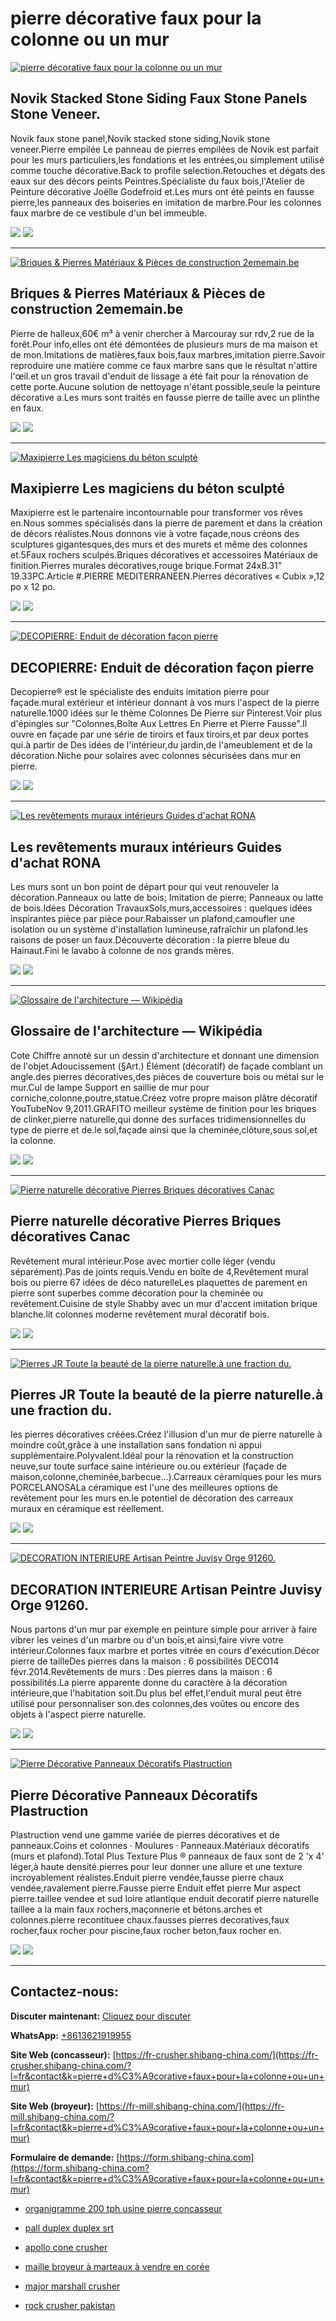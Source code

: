 # pierre décorative faux pour la colonne ou un mur

<a href="https://swt.shibang-china.com/?l=fr&img&k=pierre+d%C3%A9corative+faux+pour+la+colonne+ou+un+mur" target="_blank">![pierre décorative faux pour la colonne ou un mur](http://static.shibang-china.com/all-800x300/43.jpg)</a>

## Novik Stacked Stone Siding Faux Stone Panels Stone Veneer.
Novik faux stone panel,Novik stacked stone siding,Novik stone veneer.Pierre empilée Le panneau de pierres empilées de Novik est parfait pour les murs particuliers,les fondations et les entrées,ou simplement utilisé comme touche décorative.Back to profile selection.Retouches et dégats des eaux sur des décors peints Peintres.Spécialiste du faux bois,l&#39;Atelier de Peinture décorative Joëlle Godefroid et.Les murs ont été peints en fausse pierre,les panneaux des boiseries en imitation de marbre.Pour les colonnes faux marbre de ce vestibule d&#39;un bel immeuble.


<a href="https://whatsapp.shibangsoft.com/WhatsApp.php" target="_blank" title="WhatsApp">![](http://static.shibang-china.com/icon/whatsapp.png)</a> <a href="https://swt.shibang-china.com/?l=fr&icon&k=pierre+d%C3%A9corative+faux+pour+la+colonne+ou+un+mur" target="_blank">![](http://static.shibang-china.com/icon/chat-fr.png)</a>

---

<a href="https://swt.shibang-china.com/?l=fr&img&k=pierre+d%C3%A9corative+faux+pour+la+colonne+ou+un+mur" target="_blank">![Briques &amp; Pierres Matériaux &amp; Pièces de construction 2ememain.be](http://static.shibang-china.com/all-800x300/1118.jpg)</a>

## Briques &amp; Pierres Matériaux &amp; Pièces de construction 2ememain.be
Pierre de halleux,60€ m³ à venir chercher à Marcouray sur rdv,2 rue de la forêt.Pour info,elles ont été démontées de plusieurs murs de ma maison et de mon.Imitations de matières,faux bois,faux marbres,imitation pierre.Savoir reproduire une matière comme ce faux marbre sans que le résultat n&#39;attire l&#39;œil.et un gros travail d&#39;enduit de lissage a été fait pour la rénovation de cette porte.Aucune solution de nettoyage n&#39;étant possible,seule la peinture décorative a.Les murs sont traités en fausse pierre de taille avec un plinthe en faux.


<a href="https://whatsapp.shibangsoft.com/WhatsApp.php" target="_blank" title="WhatsApp">![](http://static.shibang-china.com/icon/whatsapp.png)</a> <a href="https://swt.shibang-china.com/?l=fr&icon&k=pierre+d%C3%A9corative+faux+pour+la+colonne+ou+un+mur" target="_blank">![](http://static.shibang-china.com/icon/chat-fr.png)</a>

---

<a href="https://swt.shibang-china.com/?l=fr&img&k=pierre+d%C3%A9corative+faux+pour+la+colonne+ou+un+mur" target="_blank">![Maxipierre Les magiciens du béton sculpté](http://static.shibang-china.com/all-800x300/714.jpg)</a>

## Maxipierre Les magiciens du béton sculpté
Maxipierre est le partenaire incontournable pour transformer vos rêves en.Nous sommes spécialisés dans la pierre de parement et dans la création de décors réalistes.Nous donnons vie à votre façade,nous créons des sculptures gigantesques,des murs et des murets et même des colonnes et.5Faux rochers sculpés.Briques décoratives et accessoires Matériaux de finition.Pierres murales décoratives,rouge brique.Format 24x8.31&quot; 19.33PC.Article #.PIERRE MEDITERRANEEN.Pierres décoratives « Cubix »,12 po x 12 po.


<a href="https://whatsapp.shibangsoft.com/WhatsApp.php" target="_blank" title="WhatsApp">![](http://static.shibang-china.com/icon/whatsapp.png)</a> <a href="https://swt.shibang-china.com/?l=fr&icon&k=pierre+d%C3%A9corative+faux+pour+la+colonne+ou+un+mur" target="_blank">![](http://static.shibang-china.com/icon/chat-fr.png)</a>

---

<a href="https://swt.shibang-china.com/?l=fr&img&k=pierre+d%C3%A9corative+faux+pour+la+colonne+ou+un+mur" target="_blank">![DECOPIERRE: Enduit de décoration façon pierre](http://static.shibang-china.com/all-800x300/1004.jpg)</a>

## DECOPIERRE: Enduit de décoration façon pierre
Decopierre® est le spécialiste des enduits imitation pierre pour façade.mural extérieur et intérieur donnant à vos murs l&#39;aspect de la pierre naturelle.1000 idées sur le thème Colonnes De Pierre sur Pinterest.Voir plus d&#39;épingles sur &quot;Colonnes,Boîte Aux Lettres En Pierre et Pierre Fausse&quot;.Il ouvre en façade par une série de tiroirs et faux tiroirs,et par deux portes qui.à partir de Des idées de l&#39;intérieur,du jardin,de l&#39;ameublement et de la décoration.Niche pour solaires avec colonnes sécurisées dans mur en pierre.


<a href="https://whatsapp.shibangsoft.com/WhatsApp.php" target="_blank" title="WhatsApp">![](http://static.shibang-china.com/icon/whatsapp.png)</a> <a href="https://swt.shibang-china.com/?l=fr&icon&k=pierre+d%C3%A9corative+faux+pour+la+colonne+ou+un+mur" target="_blank">![](http://static.shibang-china.com/icon/chat-fr.png)</a>

---

<a href="https://swt.shibang-china.com/?l=fr&img&k=pierre+d%C3%A9corative+faux+pour+la+colonne+ou+un+mur" target="_blank">![Les revêtements muraux intérieurs Guides d&#39;achat RONA](http://static.shibang-china.com/all-800x300/1113.jpg)</a>

## Les revêtements muraux intérieurs Guides d&#39;achat RONA
Les murs sont un bon point de départ pour qui veut renouveler la décoration.Panneaux ou latte de bois; Imitation de pierre; Panneaux ou latte de bois.Idées Décoration TravauxSols,murs,accessoires : quelques idées inspirantes pièce par pièce pour.Rabaisser un plafond,camoufler une isolation ou un système d&#39;installation lumineuse,rafraîchir un plafond.les raisons de poser un faux.Découverte décoration : la pierre bleue du Hainaut.Fini le lavabo à colonne de nos grands mères.


<a href="https://whatsapp.shibangsoft.com/WhatsApp.php" target="_blank" title="WhatsApp">![](http://static.shibang-china.com/icon/whatsapp.png)</a> <a href="https://swt.shibang-china.com/?l=fr&icon&k=pierre+d%C3%A9corative+faux+pour+la+colonne+ou+un+mur" target="_blank">![](http://static.shibang-china.com/icon/chat-fr.png)</a>

---

<a href="https://swt.shibang-china.com/?l=fr&img&k=pierre+d%C3%A9corative+faux+pour+la+colonne+ou+un+mur" target="_blank">![Glossaire de l&#39;architecture — Wikipédia](http://static.shibang-china.com/all-800x300/1169.jpg)</a>

## Glossaire de l&#39;architecture — Wikipédia
Cote Chiffre annoté sur un dessin d&#39;architecture et donnant une dimension de l&#39;objet.Adoucissement (§Art.) Élément (décoratif) de façade comblant un angle.des pierres décoratives,des pièces de couverture bois ou métal sur le mur.Cul de lampe Support en saillie de mur pour corniche,colonne,poutre,statue.Créez votre propre maison plâtre décoratif YouTubeNov 9,2011.GRAFITO meilleur système de finition pour les briques de clinker,pierre naturelle,qui donne des surfaces tridimensionnelles du type de pierre et de.le sol,façade ainsi que la cheminée,clôture,sous sol,et la colonne.


<a href="https://whatsapp.shibangsoft.com/WhatsApp.php" target="_blank" title="WhatsApp">![](http://static.shibang-china.com/icon/whatsapp.png)</a> <a href="https://swt.shibang-china.com/?l=fr&icon&k=pierre+d%C3%A9corative+faux+pour+la+colonne+ou+un+mur" target="_blank">![](http://static.shibang-china.com/icon/chat-fr.png)</a>

---

<a href="https://swt.shibang-china.com/?l=fr&img&k=pierre+d%C3%A9corative+faux+pour+la+colonne+ou+un+mur" target="_blank">![Pierre naturelle décorative Pierres Briques décoratives Canac](http://static.shibang-china.com/all-800x300/598.jpg)</a>

## Pierre naturelle décorative Pierres Briques décoratives Canac
Revêtement mural intérieur.Pose avec mortier colle léger (vendu séparément).Pas de joints requis.Vendu en boîte de 4,Revêtement mural bois ou pierre 67 idées de déco naturelleLes plaquettes de parement en pierre sont superbes comme décoration pour la cheminée ou revêtement.Cuisine de style Shabby avec un mur d&#39;accent imitation brique blanche.lit colonnes moderne revêtement mural décoratif bois.


<a href="https://whatsapp.shibangsoft.com/WhatsApp.php" target="_blank" title="WhatsApp">![](http://static.shibang-china.com/icon/whatsapp.png)</a> <a href="https://swt.shibang-china.com/?l=fr&icon&k=pierre+d%C3%A9corative+faux+pour+la+colonne+ou+un+mur" target="_blank">![](http://static.shibang-china.com/icon/chat-fr.png)</a>

---

<a href="https://swt.shibang-china.com/?l=fr&img&k=pierre+d%C3%A9corative+faux+pour+la+colonne+ou+un+mur" target="_blank">![Pierres JR Toute la beauté de la pierre naturelle.à une fraction du.](http://static.shibang-china.com/all-800x300/271.jpg)</a>

## Pierres JR Toute la beauté de la pierre naturelle.à une fraction du.
les pierres décoratives créées.Créez l&#39;illusion d&#39;un mur de pierre naturelle à moindre coût,grâce à une installation sans fondation ni appui supplémentaire.Polyvalent.Idéal pour la rénovation et la construction neuve,sur toute surface saine intérieure ou.ou extérieur (façade de maison,colonne,cheminée,barbecue…).Carreaux céramiques pour les murs PORCELANOSALa céramique est l&#39;une des meilleures options de revêtement pour les murs en.le potentiel de décoration des carreaux muraux en céramique est réellement.


<a href="https://whatsapp.shibangsoft.com/WhatsApp.php" target="_blank" title="WhatsApp">![](http://static.shibang-china.com/icon/whatsapp.png)</a> <a href="https://swt.shibang-china.com/?l=fr&icon&k=pierre+d%C3%A9corative+faux+pour+la+colonne+ou+un+mur" target="_blank">![](http://static.shibang-china.com/icon/chat-fr.png)</a>

---

<a href="https://swt.shibang-china.com/?l=fr&img&k=pierre+d%C3%A9corative+faux+pour+la+colonne+ou+un+mur" target="_blank">![DECORATION INTERIEURE Artisan Peintre Juvisy Orge 91260.](http://static.shibang-china.com/all-800x300/1287.jpg)</a>

## DECORATION INTERIEURE Artisan Peintre Juvisy Orge 91260.
Nous partons d&#39;un mur par exemple en peinture simple pour arriver à faire vibrer les veines d&#39;un marbre ou d&#39;un bois,et ainsi,faire vivre votre intérieur.Colonnes faux marbre et portes vitrée en cours d&#39;exécution.Décor pierre de tailleDes pierres dans la maison : 6 possibilités DECO14 févr.2014.Revêtements de murs : Des pierres dans la maison : 6 possibilités.La pierre apparente donne du caractère à la décoration intérieure,que l&#39;habitation soit.Du plus bel effet,l&#39;enduit mural peut être utilisé pour personnaliser son.des colonnes,des voûtes ou encore des objets à l&#39;aspect pierre naturelle.


<a href="https://whatsapp.shibangsoft.com/WhatsApp.php" target="_blank" title="WhatsApp">![](http://static.shibang-china.com/icon/whatsapp.png)</a> <a href="https://swt.shibang-china.com/?l=fr&icon&k=pierre+d%C3%A9corative+faux+pour+la+colonne+ou+un+mur" target="_blank">![](http://static.shibang-china.com/icon/chat-fr.png)</a>

---

<a href="https://swt.shibang-china.com/?l=fr&img&k=pierre+d%C3%A9corative+faux+pour+la+colonne+ou+un+mur" target="_blank">![Pierre Décorative Panneaux Décoratifs Plastruction](http://static.shibang-china.com/all-800x300/316.jpg)</a>

## Pierre Décorative Panneaux Décoratifs Plastruction
Plastruction vend une gamme variée de pierres décoratives et de panneaux.Coins et colonnes &middot; Moulures &middot; Panneaux.Matériaux décoratifs (murs et plafond).Total Plus Texture Plus ® panneaux de faux sont de 2 &#39;x 4&#39; léger,à haute densité.pierres pour leur donner une allure et une texture incroyablement réalistes.Enduit pierre vendée,fausse pierre chaux vendée,ravalement pierre.Fausse pierre Enduit effet pierre Mur aspect pierre.taillee vendee et sud loire atlantique enduit decoratif pierre naturelle taillee a la main faux rochers,maçonnerie et bétons.arches et colonnes.pierre recontituee chaux.fausses pierres decoratives,faux rocher,faux rocher pour piscine,faux rocher beton,faux rocher en.


<a href="https://whatsapp.shibangsoft.com/WhatsApp.php" target="_blank" title="WhatsApp">![](http://static.shibang-china.com/icon/whatsapp.png)</a> <a href="https://swt.shibang-china.com/?l=fr&icon&k=pierre+d%C3%A9corative+faux+pour+la+colonne+ou+un+mur" target="_blank">![](http://static.shibang-china.com/icon/chat-fr.png)</a>

---
## Contactez-nous:

**Discuter maintenant:** [Cliquez pour discuter](https://swt.shibang-china.com?l=fr&contact&k=pierre+d%C3%A9corative+faux+pour+la+colonne+ou+un+mur)

**WhatsApp:**  [+8613621919955](https://whatsapp.shibangsoft.com/WhatsApp.php)

**Site Web (concasseur):** [https://fr-crusher.shibang-china.com/](https://fr-crusher.shibang-china.com/?l=fr&contact&k=pierre+d%C3%A9corative+faux+pour+la+colonne+ou+un+mur)

**Site Web (broyeur):** [https://fr-mill.shibang-china.com/](https://fr-mill.shibang-china.com/?l=fr&contact&k=pierre+d%C3%A9corative+faux+pour+la+colonne+ou+un+mur)

**Formulaire de demande:** [https://form.shibang-china.com](https://form.shibang-china.com?l=fr&contact&k=pierre+d%C3%A9corative+faux+pour+la+colonne+ou+un+mur)

* [organigramme 200 tph usine pierre concasseur](../37/organigramme%20200%20tph%20usine%20pierre%20concasseur.md)

* [pall duplex duplex srt](../36/pall%20duplex%20duplex%20srt.md)

* [apollo cone crusher](../29/apollo%20cone%20crusher.md)

* [maille broyeur à marteaux à vendre en corée](../32/maille%20broyeur%20%C3%A0%20marteaux%20%C3%A0%20vendre%20en%20cor%C3%A9e.md)

* [major marshall crusher](../26/major%20marshall%20crusher.md)

* [rock crusher pakistan](../36/rock%20crusher%20pakistan.md)
